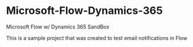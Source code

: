 # Microsoft-Flow-Dynamics-365
Microsoft Flow w/ Dynamics 365 SandBox

This is a sample project that was created to test email notifications in Flow
